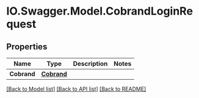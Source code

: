 # IO.Swagger.Model.CobrandLoginRequest
## Properties

Name | Type | Description | Notes
------------ | ------------- | ------------- | -------------
**Cobrand** | [**Cobrand**](Cobrand.md) |  | 

[[Back to Model list]](../README.md#documentation-for-models) [[Back to API list]](../README.md#documentation-for-api-endpoints) [[Back to README]](../README.md)

